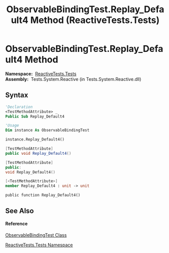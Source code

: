 ﻿---
title: ObservableBindingTest.Replay_Default4 Method  (ReactiveTests.Tests)
TOCTitle: Replay_Default4 Method
ms:assetid: M:ReactiveTests.Tests.ObservableBindingTest.Replay_Default4
ms:mtpsurl: https://msdn.microsoft.com/en-us/library/reactivetests.tests.observablebindingtest.replay_default4(v=VS.103)
ms:contentKeyID: 36619468
ms.date: 06/28/2011
mtps_version: v=VS.103
f1_keywords:
- ReactiveTests.Tests.ObservableBindingTest.Replay_Default4
dev_langs:
- CSharp
- JScript
- VB
- FSharp
- c++
---

# ObservableBindingTest.Replay\_Default4 Method

**Namespace:**  [ReactiveTests.Tests](hh289046\(v=vs.103\).md)  
**Assembly:**  Tests.System.Reactive (in Tests.System.Reactive.dll)

## Syntax

``` vb
'Declaration
<TestMethodAttribute> _
Public Sub Replay_Default4
```

``` vb
'Usage
Dim instance As ObservableBindingTest

instance.Replay_Default4()
```

``` csharp
[TestMethodAttribute]
public void Replay_Default4()
```

``` c++
[TestMethodAttribute]
public:
void Replay_Default4()
```

``` fsharp
[<TestMethodAttribute>]
member Replay_Default4 : unit -> unit 
```

``` jscript
public function Replay_Default4()
```

## See Also

#### Reference

[ObservableBindingTest Class](hh303616\(v=vs.103\).md)

[ReactiveTests.Tests Namespace](hh289046\(v=vs.103\).md)

